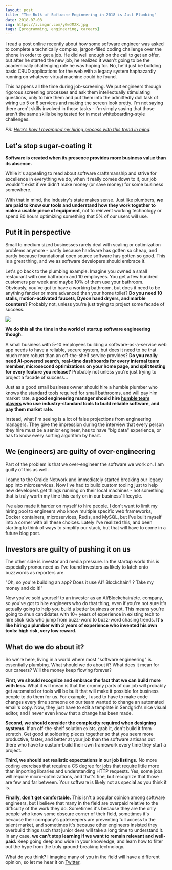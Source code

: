 ```yaml
---
layout: post
title: "The Bulk of Software Engineering in 2018 is Just Plumbing"
date: 2018-07-08
img: https://i.imgur.com/yGwJMZX.jpg
tags: [programming, engineering, careers]
---
```


I read a post online recently about how some software engineer was asked to complete a technically complex, jargon-filled coding challenge over the phone in order to get a job. He did well enough on the call to get an offer, but after he started the new job, he realized it wasn't going to be the academically challenging role he was hoping for. No, he'd just be building basic CRUD applications for the web with a legacy system haphazardly running on whatever virtual machine could be found.

This happens all the time during job-screening. We put engineers through rigorous screening processes and ask them intellectually stimulating questions, only to hire them and put them into the admittedly dull task of wiring up 5 or 6 services and making the screen look pretty. I'm not saying there aren't skills involved in those tasks - I'm simply saying that those aren't the same skills being tested for in most whiteboarding-style challenges.

_PS: [Here's how I revamped my hiring process with this trend in mind](/posts/rethinking-hiring)._

## Let's stop sugar-coating it

**Software is created when its presence provides more business value than its absence.** 

While it's appealing to read about software craftsmanship and strive for excellence in everything we do, when it really comes down to it, our job wouldn't exist if we didn't make money (or save money) for some business somewhere.

With that in mind, the industry's state makes sense. Just like plumbers, **we are paid to know our tools and understand how they work together to make a usable piece of equipment**, not to reinvent working technology or spend 80 hours optimizing something that 5% of our users will use.

## Put it in perspective

Small to medium sized businesses rarely deal with scaling or optimization problems anymore - partly because hardware has gotten so cheap, and partly because foundational open source software has gotten so good. This is a great thing, and we as software developers should embrace it.

Let's go back to the plumbing example. Imagine you owned a small restaurant with one bathroom and 10 employees. You get a few hundred customers per week and maybe 10% of them use your bathroom. Obviously, you've got to have a working bathroom, but does it need to be anything fancier or more advanced than your home toilet? **Do you need 10 stalls, motion-activated faucets, Dyson hand dryers, and marble counters?** Probably not, unless you're just trying to project some facade of success.

![](https://i.imgur.com/9bS3JGQ.jpg)

**We do this all the time in the world of startup software engineering though.**

A small business with 5-10 employees building a software-as-a-service web app needs to have a reliable, secure system, but does it need to be that much more robust than an off-the-shelf service provides? **Do you really need AI-powered search, real-time dashboards for every internal team member, microsecond optimizations on your home page, and split testing for every feature you release?** Probably not unless you're just trying to project a facade of success...

Just as a good small business owner should hire a humble plumber who knows the standard tools required for small bathrooms, and will pay him market rate, **a good engineering manager should hire [humble team players](/posts/hero-myth) who use industry-standard tools to build reliable software, and pay them market rate.**

Instead, what I'm seeing is a lot of false projections from engineering managers. They give the impression during the interview that every person they hire must be a senior engineer, has to have "big data" experience, or has to know every sorting algorithm by heart.

## We (engineers) are guilty of over-engineering

Part of the problem is that we over-engineer the software we work on. I am guilty of this as well.

I came to the Graide Network and immediately started breaking our legacy app into microservices. Now I've had to build custom tooling just to help new developers get things running on their local machines - not something that is truly worth my time this early on in our business' lifecycle.

I've also made it harder on myself to hire people. I don't want to limit my hiring pool to engineers who know multiple specific web frameworks, Docker containers, microservices, Redis, and MySQL, but I've built myself into a corner with all these choices. Lately I've realized this, and been starting to think of ways to simplify our stack, but that will have to come in a future blog post.

## Investors are guilty of pushing it on us

The other side is investor and media pressure. In the startup world this is especially pronounced as I've found investors as likely to latch onto buzzwords as reporters are.

"Oh, so you're building an app? Does it use AI? Blockchain? <Insert Hot Buzzy Tech Here>? Take my money and do it!"

Now you've sold yourself to an investor as an AI/Blockchain/etc. company, so you've got to hire engineers who do that thing, even if you're not sure it's actually going to help you build a better business or not. This means you're going to shun candidates with 10+ years of experience in existing tech to hire slick kids who jump from buzz-word to buzz-word chasing trends. **It's like hiring a plumber with 3 years of experience who invented his own tools: high risk, very low reward.**

## What do we do about it?

So we're here, living in a world where most "software engineering" is essentially plumbing. What should we do about it? What does it mean for our careers? Will the money keep flowing forever?

**First, we should recognize and embrace the fact that we can build more with less.** What it will mean is that the crummy parts of our job will probably get automated or tools will be built that will make it possible for business people to do them for us. For example, I used to have to make code changes every time someone on our team wanted to change an automated email's copy. Now, they just have to edit a template in Sendgrid's nice visual editor, and I never even know that a change has been made.

**Second, we should consider the complexity required when designing systems.** If an off-the-shelf solution exists, grab it, don't build it from scratch. Get good at soldering pieces together so that you seem more productive, faster, and better at your job than the software artisans out there who have to custom-build their own framework every time they start a project.

**Third, we should set realistic expectations in our job listings.** No more coding exercises that require a CS degree for jobs that require little more than importing libraries and understanding HTTP requests. Yes, some jobs will require micro-optimizations, and that's fine, but recognize that those are few and far between. Your software is likely not as special as you think it is. 

**Finally, [don't get comfortable](https://www.linkedin.com/pulse/code-notenough-karl-l-hughes/).** This isn't a popular opinion among software engineers, but I believe that many in the field are overpaid relative to the difficulty of the work they do. Sometimes it's because they are the only people who know some obscure corner of their field, sometimes it's because their company's gatekeepers are preventing full access to the talent market, and sometimes it's because other engineers insisted they overbuild things such that junior devs will take a long time to understand it. In any case, **we can't stop learning if we want to remain relevant and well-paid.** Keep going deep and wide in your knowledge, and learn how to filter out the hype from the truly ground-breaking technology.

What do you think? I imagine many of you in the field will have a different opinion, so let me hear it on [Twitter](https://twitter.com/karllhughes).
